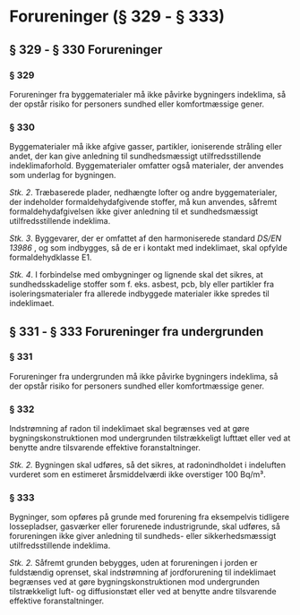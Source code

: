 # Forureninger (§ 329 - § 333)

## § 329 - § 330 Forureninger

### § 329

Forureninger fra byggematerialer må ikke påvirke bygningers indeklima, så der
opstår risiko for personers sundhed eller komfortmæssige gener.

### § 330

Byggematerialer må ikke afgive gasser, partikler, ioniserende stråling eller
andet, der kan give anledning til sundhedsmæssigt utilfredsstillende
indeklimaforhold. Byggematerialer omfatter også materialer, der anvendes som
underlag for bygningen. 

_Stk. 2_. Træbaserede plader, nedhængte lofter og andre byggematerialer, der
indeholder formaldehydafgivende stoffer, må kun anvendes, såfremt
formaldehydafgivelsen ikke giver anledning til et sundhedsmæssigt
utilfredsstillende indeklima. 

_Stk. 3_. Byggevarer, der er omfattet af den harmoniserede standard _DS/EN
13986_ , og som indbygges, så de er i kontakt med indeklimaet, skal opfylde
formaldehydklasse E1. 

_Stk. 4_. I forbindelse med ombygninger og lignende skal det sikres, at
sundhedsskadelige stoffer som f. eks. asbest, pcb, bly eller partikler fra
isoleringsmaterialer fra allerede indbyggede materialer ikke spredes til
indeklimaet.

## § 331 - § 333 Forureninger fra undergrunden

### § 331

Forureninger fra undergrunden må ikke påvirke bygningers indeklima, så der
opstår risiko for personers sundhed eller komfortmæssige gener.

### § 332

Indstrømning af radon til indeklimaet skal begrænses ved at gøre
bygningskonstruktionen mod undergrunden tilstrækkeligt lufttæt eller ved at
benytte andre tilsvarende effektive foranstaltninger.

_Stk. 2._ Bygningen skal udføres, så det sikres, at radonindholdet i
indeluften vurderet som en estimeret årsmiddelværdi ikke overstiger 100 Bq/m³.



### § 333

Bygninger, som opføres på grunde med forurening fra eksempelvis tidligere
lossepladser, gasværker eller forurenede industrigrunde, skal udføres, så
forureningen ikke giver anledning til sundheds- eller sikkerhedsmæssigt
utilfredsstillende indeklima.

_Stk. 2._ Såfremt grunden bebygges, uden at forureningen i jorden er
fuldstændig oprenset, skal indstrømning af jordforurening til indeklimaet
begrænses ved at gøre bygningskonstruktionen mod undergrunden tilstrækkeligt
luft- og diffusionstæt eller ved at benytte andre tilsvarende effektive
foranstaltninger.
